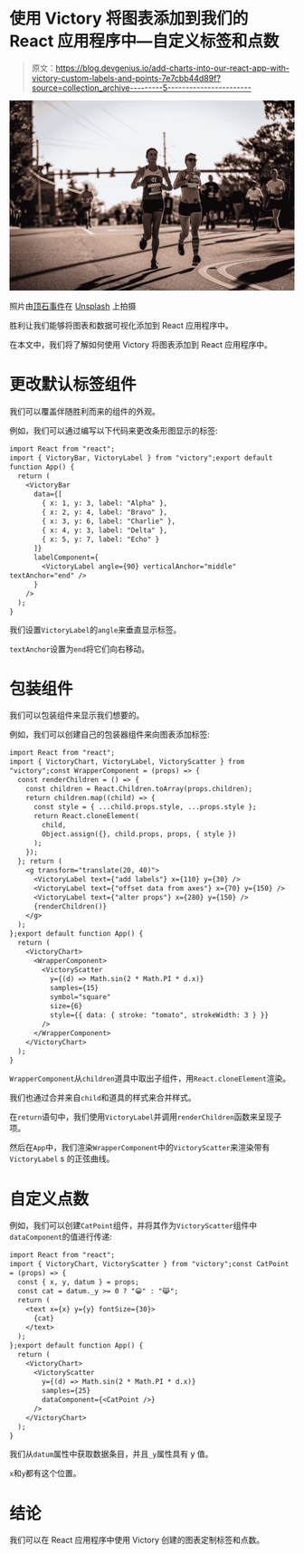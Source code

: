# 使用 Victory 将图表添加到我们的 React 应用程序中—自定义标签和点数

> 原文：<https://blog.devgenius.io/add-charts-into-our-react-app-with-victory-custom-labels-and-points-7e7cbb44d89f?source=collection_archive---------5----------------------->

![](img/12d456122c1a3bab4ada06a8c6b43619.png)

照片由[顶石事件](https://unsplash.com/@capstoneeventgroup?utm_source=medium&utm_medium=referral)在 [Unsplash](https://unsplash.com?utm_source=medium&utm_medium=referral) 上拍摄

胜利让我们能够将图表和数据可视化添加到 React 应用程序中。

在本文中，我们将了解如何使用 Victory 将图表添加到 React 应用程序中。

# 更改默认标签组件

我们可以覆盖伴随胜利而来的组件的外观。

例如，我们可以通过编写以下代码来更改条形图显示的标签:

```
import React from "react";
import { VictoryBar, VictoryLabel } from "victory";export default function App() {
  return (
    <VictoryBar
      data={[
        { x: 1, y: 3, label: "Alpha" },
        { x: 2, y: 4, label: "Bravo" },
        { x: 3, y: 6, label: "Charlie" },
        { x: 4, y: 3, label: "Delta" },
        { x: 5, y: 7, label: "Echo" }
      ]}
      labelComponent={
        <VictoryLabel angle={90} verticalAnchor="middle" textAnchor="end" />
      }
    />
  );
}
```

我们设置`VictoryLabel`的`angle`来垂直显示标签。

`textAnchor`设置为`end`将它们向右移动。

# 包装组件

我们可以包装组件来显示我们想要的。

例如，我们可以创建自己的包装器组件来向图表添加标签:

```
import React from "react";
import { VictoryChart, VictoryLabel, VictoryScatter } from "victory";const WrapperComponent = (props) => {
  const renderChildren = () => {
    const children = React.Children.toArray(props.children);
    return children.map((child) => {
      const style = { ...child.props.style, ...props.style };
      return React.cloneElement(
        child,
        Object.assign({}, child.props, props, { style })
      );
    });
  }; return (
    <g transform="translate(20, 40)">
      <VictoryLabel text={"add labels"} x={110} y={30} />
      <VictoryLabel text={"offset data from axes"} x={70} y={150} />
      <VictoryLabel text={"alter props"} x={280} y={150} />
      {renderChildren()}
    </g>
  );
};export default function App() {
  return (
    <VictoryChart>
      <WrapperComponent>
        <VictoryScatter
          y={(d) => Math.sin(2 * Math.PI * d.x)}
          samples={15}
          symbol="square"
          size={6}
          style={{ data: { stroke: "tomato", strokeWidth: 3 } }}
        />
      </WrapperComponent>
    </VictoryChart>
  );
}
```

`WrapperComponent`从`children`道具中取出子组件，用`React.cloneElement`渲染。

我们也通过合并来自`child`和道具的样式来合并样式。

在`return`语句中，我们使用`VictoryLabel`并调用`renderChildren`函数来呈现子项。

然后在`App`中，我们渲染`WrapperComponent`中的`VictoryScatter`来渲染带有`VictoryLabel` s 的正弦曲线。

# 自定义点数

例如，我们可以创建`CatPoint`组件，并将其作为`VictoryScatter`组件中`dataComponent`的值进行传递:

```
import React from "react";
import { VictoryChart, VictoryScatter } from "victory";const CatPoint = (props) => {
  const { x, y, datum } = props;
  const cat = datum._y >= 0 ? "😀" : "😹";
  return (
    <text x={x} y={y} fontSize={30}>
      {cat}
    </text>
  );
};export default function App() {
  return (
    <VictoryChart>
      <VictoryScatter
        y={(d) => Math.sin(2 * Math.PI * d.x)}
        samples={25}
        dataComponent={<CatPoint />}
      />
    </VictoryChart>
  );
}
```

我们从`datum`属性中获取数据条目，并且`_y`属性具有 y 值。

`x`和`y`都有这个位置。

# 结论

我们可以在 React 应用程序中使用 Victory 创建的图表定制标签和点数。